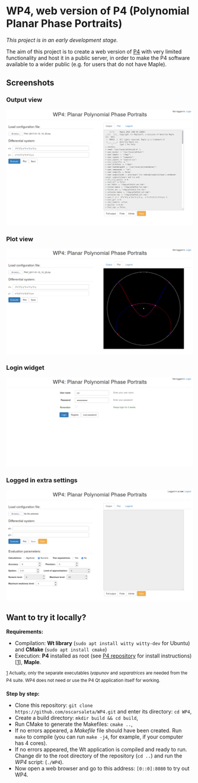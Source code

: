 # WP4, web version of P4 (Polynomial Planar Phase Portraits)

*This project is in an early development stage.*

The aim of this project is to create a web version of <a href="htpps://github.com/oscarsaleta/P4">P4</a> with very limited functionality and host it in a public server, in order to make the P4 software available to a wider public (e.g. for users that do not have Maple).

## Screenshots

### Output view

![outputview.png](screenshots/outputview.png)

### Plot view

![plotview.png](screenshots/plotview.png)

### Login widget

![loginview.png](screenshots/loginview.png)

### Logged in extra settings

![loggedin.png](screenshots/loggedin.png)

## Want to try it locally?

**Requirements:**

* Compilation: **Wt library** (`sudo apt install witty witty-dev` for Ubuntu) and **CMake** (`sudo apt install cmake`)
* Execution: **P4** installed as root (see <a href="https://github.com/oscarsaleta/P4#installation">P4 repository</a> for install instructions) [<a href="footnote">1</a>], **Maple**.

<sup>[1](#footnote) Actually, only the separate executables *lyapunov* and *separatrices* are needed from the P4 suite. WP4 does not need or use the P4 Qt application itself for working.</sup>

**Step by step:**

* Clone this repository: `git clone https://github.com/oscarsaleta/WP4.git` and enter its directory: `cd WP4`,
* Create a build directory: `mkdir build && cd build`,
* Run CMake to generate the Makefiles: `cmake ..`,
* If no errors appeared, a *Makefile* file should have been created. Run `make` to compile (you can run `make -j4`, for example, if your computer has 4 cores).
* If no errors appeared, the Wt application is compiled and ready to run. Change dir to the root directory of the repository (`cd ..`) and run the *WP4* script: (`./WP4`).
* Now open a web browser and go to this address: `[0::0]:8080` to try out WP4.